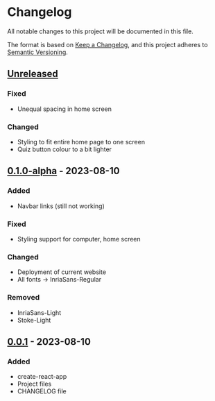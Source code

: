 # Changelog

All notable changes to this project will be documented in this file.

The format is based on [Keep a Changelog](https://keepachangelog.com/en/1.0.0/),
and this project adheres to [Semantic Versioning](https://semver.org/spec/v2.0.0.html).

## [Unreleased]

### Fixed
- Unequal spacing in home screen

### Changed
- Styling to fit entire home page to one screen
- Quiz button colour to a bit lighter

## [0.1.0-alpha] - 2023-08-10

### Added
- Navbar links (still not working)

### Fixed
- Styling support for computer, home screen

### Changed
- Deployment of current website
- All fonts -> InriaSans-Regular

### Removed
- InriaSans-Light
- Stoke-Light

## [0.0.1] - 2023-08-10

### Added

- create-react-app
- Project files
- CHANGELOG file

[unreleased]: https://github.com/sst-inc/ark-connections/compare/v0.1.0-alpha...HEAD
[0.1.0-alpha]: https://github.com/sst-inc/ark-connections/compare/0.0.1...v0.1.0-alpha
[0.0.1]: https://github.com/sst-inc/ark-connections/releases/tag/0.0.1